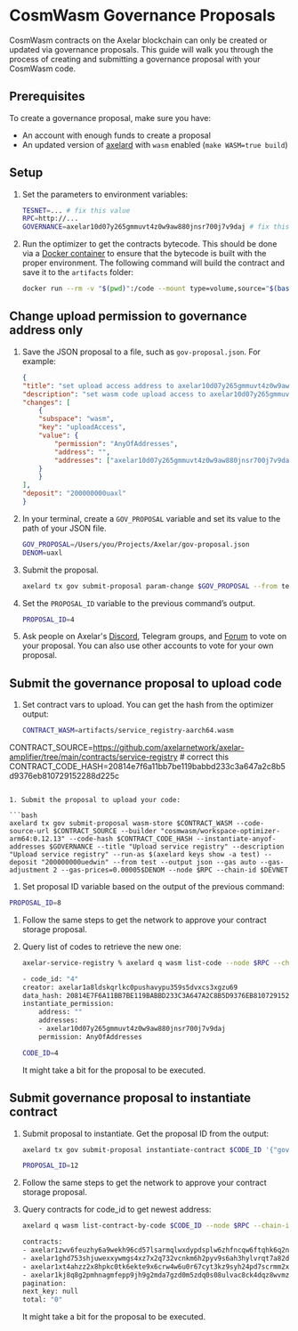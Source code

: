 # CosmWasm Governance Proposals

CosmWasm contracts on the Axelar blockchain can only be created or updated via governance proposals. This guide will walk you through the process of creating and submitting a governance proposal with your CosmWasm code.

## Prerequisites

To create a governance proposal, make sure you have:

* An account with enough funds to create a proposal
* An updated version of [axelard](https://docs.axelar.dev/node/config-node) with `wasm` enabled (`make WASM=true build`)

## Setup

1. Set the parameters to environment variables:

   ```bash
   TESNET=... # fix this value
   RPC=http://...
   GOVERNANCE=axelar10d07y265gmmuvt4z0w9aw880jnsr700j7v9daj # fix this value
   ```

1. Run the optimizer to get the contracts bytecode. This should be done via a [Docker container](https://www.docker.com/) to ensure that the bytecode is built with the proper environment. The following command will build the contract and save it to the `artifacts` folder:

   ```bash
   docker run --rm -v "$(pwd)":/code --mount type=volume,source="$(basename "$(pwd)")_cache",target=/code/target --mount type=volume,source=registry_cache,target=/usr/local/cargo/registry cosmwasm/workspace-optimizer-arm64:0.12.13
   ```

## Change upload permission to governance address only

1. Save the JSON proposal to a file, such as `gov-proposal.json`. For example:

    ```json
    {
    "title": "set upload access address to axelar10d07y265gmmuvt4z0w9aw880jnsr700j7v9daj",
    "description": "set wasm code upload access to axelar10d07y265gmmuvt4z0w9aw880jnsr700j7v9daj",
    "changes": [
        {
        "subspace": "wasm",
        "key": "uploadAccess",
        "value": {
            "permission": "AnyOfAddresses",
            "address": "",
            "addresses": ["axelar10d07y265gmmuvt4z0w9aw880jnsr700j7v9daj"]
        }
        }
    ],
    "deposit": "200000000uaxl"
    }
    ```

1. In your terminal, create a `GOV_PROPOSAL` variable and set its value to the path of your JSON file.

    ```bash
    GOV_PROPOSAL=/Users/you/Projects/Axelar/gov-proposal.json
    DENOM=uaxl
    ```

1. Submit the proposal.

    ```bash
    axelard tx gov submit-proposal param-change $GOV_PROPOSAL --from test --output json --gas auto --gas-adjustment 2 --gas-prices=0.00005$DENOM --node $RPC --chain-id $TESTNET
    ```

1. Set the `PROPOSAL_ID` variable to the previous command’s output.

   ```bash
   PROPOSAL_ID=4
   ```

1. Ask people on Axelar's [Discord](https://discord.com/invite/axelar), Telegram groups, and [Forum](https://community.axelar.network/) to vote on your proposal. You can also use other accounts to vote for your own proposal.

## Submit the governance proposal to upload code

1. Set contract vars to upload. You can get the hash from the optimizer output:

   ```bash
   CONTRACT_WASM=artifacts/service_registry-aarch64.wasm
CONTRACT_SOURCE=https://github.com/axelarnetwork/axelar-amplifier/tree/main/contracts/service-registry # correct this
   CONTRACT_CODE_HASH=20814e7f6a11bb7be119babbd233c3a647a2c8b5d9376eb810729152288d225c
   ```

1. Submit the proposal to upload your code:

   ```bash
   axelard tx gov submit-proposal wasm-store $CONTRACT_WASM --code-source-url $CONTRACT_SOURCE --builder "cosmwasm/workspace-optimizer-arm64:0.12.13" --code-hash $CONTRACT_CODE_HASH --instantiate-anyof-addresses $GOVERNANCE --title "Upload service registry" --description "Upload service registry" --run-as $(axelard keys show -a test) --deposit "200000000uedwin" --from test --output json --gas auto --gas-adjustment 2 --gas-prices=0.00005$DENOM --node $RPC --chain-id $DEVNET
   ```

1. Set proposal ID variable based on the output of the previous command:

```bash
PROPOSAL_ID=8
```

1. Follow the same steps to get the network to approve your contract storage proposal.

1. Query list of codes to retrieve the new one:

   ```bash
   axelar-service-registry % axelard q wasm list-code --node $RPC --chain-id $DEVNET
   ```

   ```bash
   - code_id: "4"
   creator: axelar1a8ldskqrlkc0pushavypu359s5dvxcs3xgzu69
   data_hash: 20814E7F6A11BB7BE119BABBD233C3A647A2C8B5D9376EB810729152288D225C
   instantiate_permission:
       address: ""
       addresses:
       - axelar10d07y265gmmuvt4z0w9aw880jnsr700j7v9daj
       permission: AnyOfAddresses
   ```

   ```bash
   CODE_ID=4
   ```

   It might take a bit for the proposal to be executed.

## Submit governance proposal to instantiate contract

1. Submit proposal to instantiate. Get the proposal ID from the output:

   ```bash
   axelard tx gov submit-proposal instantiate-contract $CODE_ID '{"governance_account":"'$GOVERNANCE'"}' --label service_registry --no-admin --title "Instantiate service registry" --description "Instantiate service registry" --run-as $(axelard keys show -a test) --deposit "200000000uedwin" --from test --output json --gas auto --gas-adjustment 2 --gas-prices=0.00005$DENOM --node $RPC --chain-id $DEVNET
   ```

   ```bash
   PROPOSAL_ID=12
   ```

1. Follow the same steps to get the network to approve your contract storage proposal.

1. Query contracts for code_id to get newest address:

   ```bash
   axelard q wasm list-contract-by-code $CODE_ID --node $RPC --chain-id $DEVNET
   ```

   ```bash
   contracts:
   - axelar1zwv6feuzhy6a9wekh96cd57lsarmqlwxdypdsplw6zhfncqw6ftqhk6q2n
   - axelar1ghd753shjuwexxywmgs4xz7x2q732vcnkm6h2pyv9s6ah3hylvrqt7a82d
   - axelar1xt4ahzz2x8hpkc0tk6ekte9x6crw4w6u0r67cyt3kz9syh24pd7scrmm2x
   - axelar1kj8q8g2pmhnagmfepp9jh9g2mda7gzd0m5zdq0s08ulvac8ck4dqz8wvmz
   pagination:
   next_key: null
   total: "0"
   ```

   It might take a bit for the proposal to be executed.
